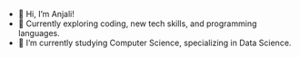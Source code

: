 - 👋 Hi, I’m Anjali!
- 👀 Currently exploring coding, new tech skills, and programming languages.
- 🌱 I’m currently studying Computer Science, specializing in Data Science.
  

<!---
Anjali875/Anjali875 is a ✨ special ✨ repository because its `README.md` (this file) appears on your GitHub profile.
You can click the Preview link to take a look at your changes.
--->
